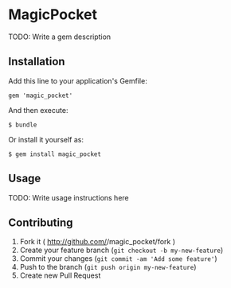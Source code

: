 # MagicPocket

TODO: Write a gem description

## Installation

Add this line to your application's Gemfile:

    gem 'magic_pocket'

And then execute:

    $ bundle

Or install it yourself as:

    $ gem install magic_pocket

## Usage

TODO: Write usage instructions here

## Contributing

1. Fork it ( http://github.com/<my-github-username>/magic_pocket/fork )
2. Create your feature branch (`git checkout -b my-new-feature`)
3. Commit your changes (`git commit -am 'Add some feature'`)
4. Push to the branch (`git push origin my-new-feature`)
5. Create new Pull Request
